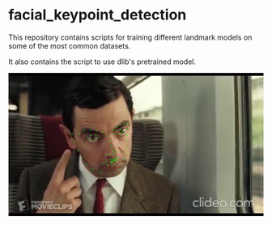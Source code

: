 # facial_keypoint_detection

This repository contains scripts for training different landmark models on some of the most common datasets.

It also contains the script to use dlib's pretrained model.

![](https://github.com/RohanSaxena14/snapchat_filters/blob/master/data/facial_keypoints_bean.png)
